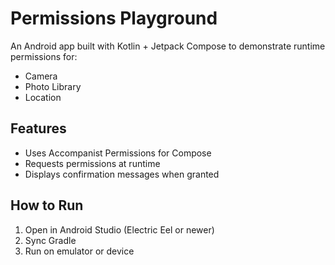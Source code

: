 # Permissions Playground

An Android app built with Kotlin + Jetpack Compose to demonstrate runtime permissions for:
- Camera
- Photo Library
- Location

## Features
- Uses Accompanist Permissions for Compose
- Requests permissions at runtime
- Displays confirmation messages when granted

## How to Run
1. Open in Android Studio (Electric Eel or newer)
2. Sync Gradle
3. Run on emulator or device
